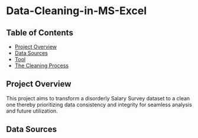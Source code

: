 # Data-Cleaning-in-MS-Excel

## Table of Contents

- [Project Overview](#project-overview)
- [Data Sources](#data-sources)
- [Tool](#tool)
- [The Cleaning Process](#the-cleaning-process)

## Project Overview

This project aims to transform a disorderly Salary Survey dataset to a clean one thereby prioritizing data consistency and integrity for seamless analysis and future utilization.

## Data Sources




